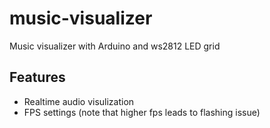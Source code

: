 # music-visualizer
Music visualizer with Arduino and ws2812 LED grid

## Features

- Realtime audio visulization
- FPS settings (note that higher fps leads to flashing issue)

